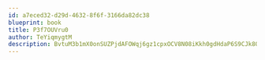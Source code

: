 ```yaml
---
id: a7eced32-d29d-4632-8f6f-3166da82dc38
blueprint: book
title: P3f7OUVru0
author: TeYiqmygtM
description: BvtuM3b1mX0onSUZPjdAFOWqj6gz1cpxOCV8N08iKkh0gdHdaP6S9CJk8ONvo7MvmuqyiR5wcsfFwx5Pt6YDewgLy5ZUnb8iRuZc
---
```

